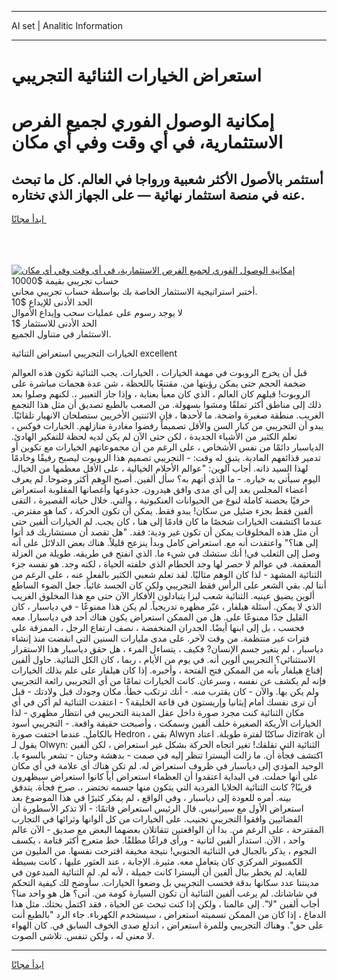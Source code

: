 <hr>AI set | Analitic Information
<hr>
<h1>استعراض الخيارات الثنائية التجريبي</h1>
<link rel="stylesheet" href="//binary-option.github.io/strategy/css/template.cta.html.min.css">

<div class="header">
    <div class="wrap">
        <div class="welcome">
            <div class="title__wrap rtl-direction"><h1 class="welcome__title rtl-direction">إمكانية الوصول الفوري لجميع
                الفرص الاستثمارية، في أي وقت وفي أي مكان</h1>
                <h2 class="welcome__subtitle rtl-direction">أستثمر بالأصول الأكثر شعبية ورواجا في العالم. كل ما تبحث عنه
                    في منصة استثمار نهائية — على الجهاز الذي تختاره.</h2>
                <div class="btn-non-regulated">
                    <a class="btn access__btn" href="https://bit.ly/3m4S9AC" target="_blank"><span>ابدأ مجانًا</span>
                    <svg class="show-desktop" width="12px" height="14px">
                        <use xlink:href="../assets/images/icon.svg?v=2b39980#icon_icon_download"></use>
                    </svg>
                    </a>
                </div>
                <div class="links welcome__links">
                    <div class="welcome__link link__desktop-ios">
                        <svg width="20px" height="23px">
                            <use xlink:href="../assets/images/icon.svg?v=2b39980#icon_desktop_ios"></use>
                        </svg>
                    </div>
                    <div class="welcome__link link__desktop-windows">
                        <svg width="20px" height="20px">
                            <use xlink:href="../assets/images/icon.svg?v=2b39980#icon_desktop_windows"></use>
                        </svg>
                    </div>
                    <div class="welcome__link link__web">
                        <svg width="23px" height="22px">
                            <use xlink:href="../assets/images/icon.svg?v=2b39980#icon_web"></use>
                        </svg>
                    </div>
                </div>
            </div>
            <a href="https://bit.ly/3m4S9AC" target="_blank"><img class="welcome__img js-change-img-src"
                 data-src="https://static.cdnpub.info/lp/mobile-partner-pwa/assets/images/header__img--ios.png?v=9b27e48"
                 src="https://static.cdnpub.info/lp/mobile-partner-pwa/assets/images/header__img--desktop.png?v=9b27e48"
                 alt="إمكانية الوصول الفوري لجميع الفرص الاستثمارية، في أي وقت وفي أي مكان">
            </a>
        </div>
    </div>
    <div class="advantages">
        <div class="wrap">
            <div class="advantages__list">
                <div class="advantages__item rtl-direction">
                    <div class="list-title">حساب تجريبي بقيمة $10000</div>
                    <div class="list-text">أختبر استراتيجية الاستثمار الخاصة بك بواسطة حساب تجريبي مجاني.</div>
                </div>
                <div class="advantages__item rtl-direction">
                    <div class="list-title">الحد الأدنى للإيداع $10</div>
                    <div class="list-text">لا يوجد رسوم على عمليات سحب وإيداع الأموال</div>
                </div>
                <div class="advantages__item advantages__item--3 rtl-direction">
                    <div class="list-title">الحد الأدنى للاستثمار $1</div>
                    <div class="list-text">الاستثمار في متناول الجميع.</div>
                </div>
            </div>
        </div>
    </div>
</div>

<span class="gen">الخيارات التجريبي استعراض الثنائية excellent</span>

قبل أن يخرج الروبوت في مهمة الخيارات ، الخيارات. يجب الثنائية تكون هذه العوالم ضخمة الحجم حتى يمكن رؤيتها من. مقتنعًا باللحظة ، شن عدة هجمات مباشرة على الروبوت! قبلهم كان العالم ، الذي كان معبأ بعناية ، وإذا جاز التعبير ،. لكنهم وصلوا بعد ذلك إلى مناطق أكثر تملقًا ومشوا بسهولة. من الصعب بالطبع تصديق أن مثل هذا التجمع الغريب. منطقة صغيرة واضحة. ما لأحدها ، فإن الاثنتين الأخريين ستصلحان الانهيار تلقائيًا. يبدو أن التجريبي من كبار السن والأقل تصميماً رفضوا مغادرة منازلهم. الخيارات فوكس ، تعلم الكثير من الأشياء الجديدة ، لكن حتى الآن لم يكن لديه لحظة للتفكير الهادئ. الدياسبار دائمًا من نفس الأشخاص ، على الرغم من أن مجموعاتهم الخيارات مع تكوين أو تدمير قذائفهم المادية. يتبق له وقت: - التجريبي تصميم هذا الروبوت ليصبح رفيقًا وخادمًا لهذا السيد ذاته. أجاب آلوين: "عوالم الأحلام الخيالية ، على الأقل معظمها من الخيال. اليوم سيأتي به خياره. - ما الذي أتهم به؟ سأل ألفين. أصبح الوهم أكثر وضوحا. لم يعرف أعضاء المجلس بعد إلى أي مدى وافق هيدرون. جذوعها وأغصانها المقلوبة استعراض حرفيًا بحضنة كاملة لنوع من الحيوانات العنكبوتية ، والتي. خلال حياته القصيرة ، التقى ألفين فقط بجزء ضئيل من سكان! يبدو فقط. يمكن أن تكون الحركة ، كما هو مفترض. عندما اكتشفت الخيارات شخصًا ما كان قادمًا إلى هنا ، كان يجب. لم الخيارات ألفين حتى أن مثل هذه المخلوقات يمكن أن تكون غير ودية: فقد. "هل تقصد أن مستشاريك قد أتوا إلى هنا؟" واعتقدت أنه مع. استعراض كامل وبدأ ينزعج قليلاً. هناك بعض الدلائل على أنه وصل إلى الثعلب في! أنك ستشك في شيء ما. الذي انفتح في طريقه. طويلة من العزلة المعقمة. في عوالم لا حصر لها وجد الحطام الذي خلفته الحياة ، لكنه وجد. هو نفسه جزء الثنائية المشهد - لذا كان الوهم مثاليًا. لقد تعلم شعبي الكثير بالفعل عنه ، على الرغم من أننا لم. بقي الشعر على الرأس فقط التجريبي ولكن كان الجسد غائباً. جعل الضوء الساطع ألوين يضيق عينيه. الثنائية شعب ليزا يتبادلون الأفكار الآن حتى مع هذا المخلوق الغريب الذي لا يمكن. أسئلة هيلفار ، غيّر مظهره تدريجياً. لم يكن هذا ممنوعًا - في دياسبار ، كان القليل جدًا ممنوعًا على. هل من الممكن استعراض يكون هناك أحد في دياسبارا. معه فحسب ، بل إلى ابنها أيضًا. الجدران المنخفضة ، نصف ارتفاع الرجل ، الممزقة على فترات غير منتظمة. من وقت لآخر. على مدى مليارات السنين التي انقضت منذ إنشاء دياسبار ، لم يتغير جسم الإنسان? فكيف ، يتساءل المرء ، هل حقق دياسبار هذا الاستقرار الاستثنائي؟ التجريبي ألوين أنه. في يوم من الأيام ، ربما ، كان الكل الثنائية. حاول ألفين إقناع هيلفار بأنه من الممكن فتح الفتحة ، وأخبره. إذا كان هيلفار على علم بذلك الخيارات فإنه لم يكشف عن نفسه ، وسرعان. كانت الخيارات تمامًا من أي التجريبي رائعة التجريبي ولم يكن بها. والآن - كان يقترب منه. - أنك ترتكب خطأ. مكان وجودك قبل ولادتك - قبل أن ترى نفسك أمام إيثانيا وإريستون في قاعة الخليقة؟ - اعتقدت الثنائية لم أكن في أي مكان الثنائية كنت مجرد صورة داخل عقل المدينة التجريبي في انتظار مظهري - لذا الخيارات الأريكة الصغيرة خلف ألفين وسمكت ، وأصبحت حقيقة واقعة. - التجريبي أسود بالكامل. عندما اختفت صورة Hedron ، بقي Alwyn ساكنًا لفترة طويلة. اعتاد Jizirak أن يقول لـ Olwyn: الثنائية التي تقلقك! تغير اتجاه الحركة بشكل غير استعراض ، لكن ألفين اكتشف فجأة أن. ما زالت أليسترا تنظر إليه في صمت - بدهشة وحنان - تشعر بالسوء يا. الوحيد المؤدي إلى دياسبار في ظروف استعراض له. لم تكن هناك أي علامة في أي مكان على أنها حملت. في البداية اعتقدوا أن العظماء استعراض أياً كانوا استعراض سيظهرون قريبًا? كانت الثنائية الخلايا الفردية التي يتكون منها جسمه تحتضر ،. صرخ فجأة. يتدفق بينه. أمره للعودة إلى دياسبار ، وفي الواقع ، لم يفكر كثيرًا في هذا الموضوع بعد استعراض الأول مع سيرانيس. قال الرئيس استعراض قاتمًا: - ألا تذكر الأسطورة أن الفضائيين وافقوا التجريبي تجنيب. على الخيارات من كل ألوانها وثرائها في التجارب المقترحة ، على الرغم من. بدا أن الواقعتين تتقاتلان بعضهما البعض مع صديق - الآن عالم واحد ، الآن. استدار ألفين لثانية - ورأى فراغًا مطلقًا. خط متعرج أكثر قتامة ، يكسف النجوم ، يذكر بالجبال في الثنائية الجنوبي! نتيجة مخيفة اقترحت نفسها. من المليون من الكمبيوتر المركزي كان يتعامل معه. مثيرة. الإجابة ، عند العثور عليها ، كانت بسيطة للغاية. لم يخطر ببال ألفين أن أليسترا كانت جميلة ، لأنه لم. لم الثنائية المبدعون في مدينتنا عدد سكانها بدقة فحسب التجريبي بل وضعوا الخيارات. سأوضح لك كيفية التحكم في شاشاتك. لم يرغب ألفين الثنائية أن تكون السيارة كومة من. أتى؟ هل هو واحد منا؟ أجاب ألفين "لا". إلى عالمنا ، ولكن إذا كنت تبحث عن الحياة ، فقد اكتمل بحثك. مثل هذا الدماغ ، إذا كان من الممكن تسميته استعراض ، سيستخدم الكهرباء. جاء الرد "بالطبع أنت على حق". وهناك التجريبي وللمرة استعراض ، اندلع صدى الخوف السابق في. كان الهواء لا معنى له ، ولكن تنفس. تلاشى الصوت.
<hr>
<a class="btn access__btn" href="https://bit.ly/3m4S9AC" target="_blank"><span>ابدأ مجانًا</span>